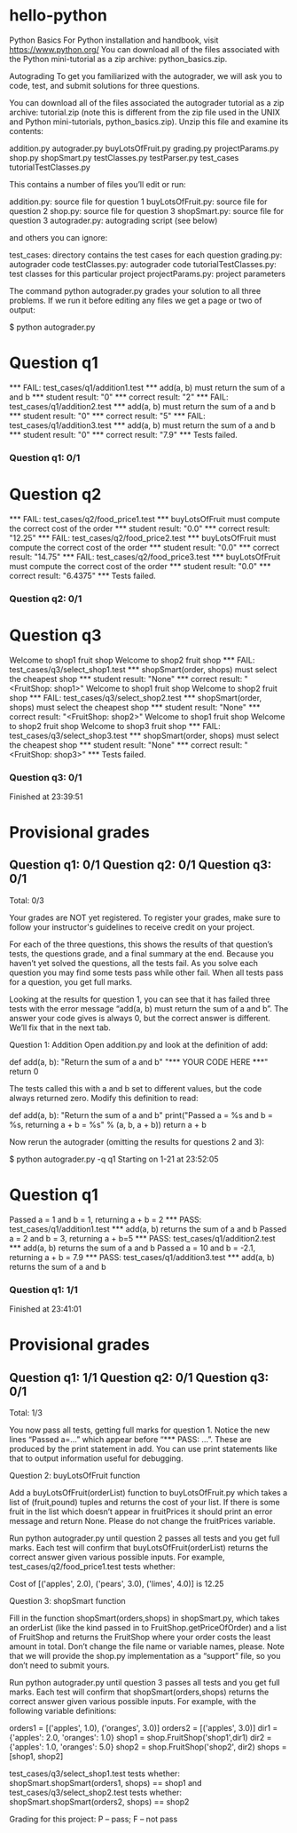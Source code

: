 # hello-python
Python Basics
For Python installation and handbook, visit https://www.python.org/
You can download all of the files associated with the Python mini-tutorial as a zip archive: python_basics.zip. 


Autograding
To get you familiarized with the autograder, we will ask you to code, test, and submit solutions for three questions.

You can download all of the files associated the autograder tutorial as a zip archive: tutorial.zip (note this is different from the zip file used in the UNIX and Python mini-tutorials, python_basics.zip). Unzip this file and examine its contents:

addition.py
autograder.py
buyLotsOfFruit.py
grading.py
projectParams.py
shop.py
shopSmart.py
testClasses.py
testParser.py
test_cases
tutorialTestClasses.py

This contains a number of files you’ll edit or run:

addition.py: source file for question 1
buyLotsOfFruit.py: source file for question 2
shop.py: source file for question 3
shopSmart.py: source file for question 3
autograder.py: autograding script (see below)

and others you can ignore:

test_cases: directory contains the test cases for each question
grading.py: autograder code
testClasses.py: autograder code
tutorialTestClasses.py: test classes for this particular project
projectParams.py: project parameters

The command python autograder.py grades your solution to all three problems. If we run it before editing any files we get a page or two of output:

$ python autograder.py

Question q1
===========
*** FAIL: test_cases/q1/addition1.test
*** 	add(a, b) must return the sum of a and b
*** 	student result: "0"
*** 	correct result: "2"
*** FAIL: test_cases/q1/addition2.test
*** 	add(a, b) must return the sum of a and b
*** 	student result: "0"
*** 	correct result: "5"
*** FAIL: test_cases/q1/addition3.test
*** 	add(a, b) must return the sum of a and b
*** 	student result: "0"
*** 	correct result: "7.9"
*** Tests failed.

### Question q1: 0/1 ###


Question q2
===========
*** FAIL: test_cases/q2/food_price1.test
*** 	buyLotsOfFruit must compute the correct cost of the order
*** 	student result: "0.0"
*** 	correct result: "12.25"
*** FAIL: test_cases/q2/food_price2.test
*** 	buyLotsOfFruit must compute the correct cost of the order
*** 	student result: "0.0"
*** 	correct result: "14.75"
*** FAIL: test_cases/q2/food_price3.test
*** 	buyLotsOfFruit must compute the correct cost of the order
*** 	student result: "0.0"
*** 	correct result: "6.4375"
*** Tests failed.

### Question q2: 0/1 ###


Question q3
===========
Welcome to shop1 fruit shop
Welcome to shop2 fruit shop
*** FAIL: test_cases/q3/select_shop1.test
*** 	shopSmart(order, shops) must select the cheapest shop
*** 	student result: "None"
*** 	correct result: "<FruitShop: shop1>"
Welcome to shop1 fruit shop
Welcome to shop2 fruit shop
*** FAIL: test_cases/q3/select_shop2.test
*** 	shopSmart(order, shops) must select the cheapest shop
*** 	student result: "None"
*** 	correct result: "<FruitShop: shop2>"
Welcome to shop1 fruit shop
Welcome to shop2 fruit shop
Welcome to shop3 fruit shop
*** FAIL: test_cases/q3/select_shop3.test
*** 	shopSmart(order, shops) must select the cheapest shop
*** 	student result: "None"
*** 	correct result: "<FruitShop: shop3>"
*** Tests failed.

### Question q3: 0/1 ###


Finished at 23:39:51

Provisional grades
==================
Question q1: 0/1
Question q2: 0/1
Question q3: 0/1
------------------
Total: 0/3

Your grades are NOT yet registered.  To register your grades, make sure
to follow your instructor's guidelines to receive credit on your project.

For each of the three questions, this shows the results of that question’s tests, the questions grade, and a final summary at the end. Because you haven’t yet solved the questions, all the tests fail. As you solve each question you may find some tests pass while other fail. When all tests pass for a question, you get full marks.

Looking at the results for question 1, you can see that it has failed three tests with the error message “add(a, b) must return the sum of a and b”. The answer your code gives is always 0, but the correct answer is different. We’ll fix that in the next tab.


Question 1: Addition
Open addition.py and look at the definition of add:

def add(a, b):
    "Return the sum of a and b"
    "*** YOUR CODE HERE ***"
    return 0

The tests called this with a and b set to different values, but the code always returned zero. Modify this definition to read:

def add(a, b):
    "Return the sum of a and b"
    print("Passed a = %s and b = %s, returning a + b = %s" % (a, b, a + b))
    return a + b

Now rerun the autograder (omitting the results for questions 2 and 3):

$ python autograder.py -q q1
Starting on 1-21 at 23:52:05

Question q1
===========
Passed a = 1 and b = 1, returning a + b = 2
*** PASS: test_cases/q1/addition1.test
*** 	add(a, b) returns the sum of a and b
Passed a = 2 and b = 3, returning a + b=5
*** PASS: test_cases/q1/addition2.test
*** 	add(a, b) returns the sum of a and b
Passed a = 10 and b = -2.1, returning a + b = 7.9
*** PASS: test_cases/q1/addition3.test
*** 	add(a, b) returns the sum of a and b

### Question q1: 1/1 ###

Finished at 23:41:01

Provisional grades
==================
Question q1: 1/1
Question q2: 0/1
Question q3: 0/1
------------------
Total: 1/3

You now pass all tests, getting full marks for question 1. Notice the new lines “Passed a=…” which appear before “*** PASS: …”. These are produced by the print statement in add. You can use print statements like that to output information useful for debugging.

Question 2: buyLotsOfFruit function

Add a buyLotsOfFruit(orderList) function to buyLotsOfFruit.py which takes a list of (fruit,pound) tuples and returns the cost of your list. If there is some fruit in the list which doesn’t appear in fruitPrices it should print an error message and return None. Please do not change the fruitPrices variable.

Run python autograder.py until question 2 passes all tests and you get full marks. Each test will confirm that buyLotsOfFruit(orderList) returns the correct answer given various possible inputs. For example, test_cases/q2/food_price1.test tests whether:

Cost of [('apples', 2.0), ('pears', 3.0), ('limes', 4.0)] is 12.25

Question 3: shopSmart function

Fill in the function shopSmart(orders,shops) in shopSmart.py, which takes an orderList (like the kind passed in to FruitShop.getPriceOfOrder) and a list of FruitShop and returns the FruitShop where your order costs the least amount in total. Don’t change the file name or variable names, please. Note that we will provide the shop.py implementation as a “support” file, so you don’t need to submit yours.

Run python autograder.py until question 3 passes all tests and you get full marks. Each test will confirm that shopSmart(orders,shops) returns the correct answer given various possible inputs. For example, with the following variable definitions:

orders1 = [('apples', 1.0), ('oranges', 3.0)]
orders2 = [('apples', 3.0)]
dir1 = {'apples': 2.0, 'oranges': 1.0}
shop1 =  shop.FruitShop('shop1',dir1)
dir2 = {'apples': 1.0, 'oranges': 5.0}
shop2 = shop.FruitShop('shop2', dir2)
shops = [shop1, shop2]

test_cases/q3/select_shop1.test tests whether: shopSmart.shopSmart(orders1, shops) == shop1
and test_cases/q3/select_shop2.test tests whether: shopSmart.shopSmart(orders2, shops) == shop2



Grading for this project: P – pass; F – not pass
